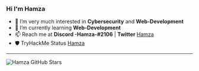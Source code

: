 ### Hi I'm Hamza

<!--
**Hamza12700/Hamza12700** is a ✨ _special_ ✨ repository because its `README.md` (this file) appears on your GitHub profile.
-->

- 👀 I’m very much interested in **Cybersecurity** and **Web-Development**
- 🌱 I’m currently learning **Web-Development**
- 📫 Reach me at **Discord -Hamza-#2106** | **Twitter** [Hamza](https://twitter.com/Hamza_Rash1d)
- 🛡️ TryHackMe Status [Hamza](https://tryhackme.com/p/Mr.Hamza)

--- 

![Hamza GitHub Stars](https://github-readme-stats.vercel.app/api?username=hamza12700&show_icons=true&bg_color=24273a&text_color=cad3f5&icon_color=c6a0f6&title_color=8bd5ca)

